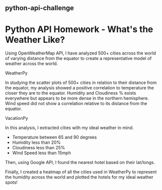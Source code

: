## python-api-challenge
# Python API Homework - What's the Weather Like?

Using OpenWeatherMap API, I have analyzed 500+ cities across the world of varying distance from the equator to create a representative model of weather across the world. 

WeatherPy

In studying the scatter plots of 500+ cities in relation to their distance from the equator, my analysis showed a positive correlation to temperature the closer they are to the equator. Humidity and Cloudiness % exists everywhere but appears to be more dense in the northern hemisphere. Wind speed did not show a correlation relative to its distance from the equator.

VacationPy

In this analysis, I extracted cities with my ideal weather in mind.
  - Temperature between 65 and 90 degrees
  - Humidity less than 20%
  - Cloudiness less than 25%
  - Wind Speed less than 15mph

Then, using Google API, I found the nearest hotel based on their lat/longs. 

Finally, I created a heatmap of all the cities used in WeatherPy to represent the humidity across the world and plotted the hotels for my ideal weather spots!


